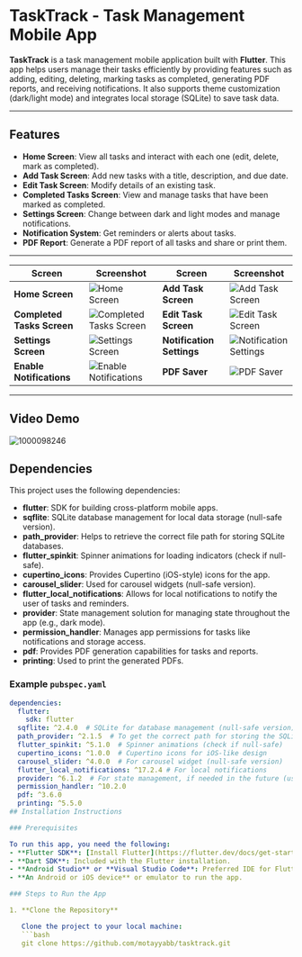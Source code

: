 # TaskTrack - Task Management Mobile App

**TaskTrack** is a task management mobile application built with **Flutter**. This app helps users manage their tasks efficiently by providing features such as adding, editing, deleting, marking tasks as completed, generating PDF reports, and receiving notifications. It also supports theme customization (dark/light mode) and integrates local storage (SQLite) to save task data.

---

## Features

- **Home Screen**: View all tasks and interact with each one (edit, delete, mark as completed).
- **Add Task Screen**: Add new tasks with a title, description, and due date.
- **Edit Task Screen**: Modify details of an existing task.
- **Completed Tasks Screen**: View and manage tasks that have been marked as completed.
- **Settings Screen**: Change between dark and light modes and manage notifications.
- **Notification System**: Get reminders or alerts about tasks.
- **PDF Report**: Generate a PDF report of all tasks and share or print them.

---

| **Screen**               | **Screenshot**                             | **Screen**               | **Screenshot**                             |
|--------------------------|--------------------------------------------|--------------------------|--------------------------------------------|
| **Home Screen**           | ![Home Screen](https://github.com/user-attachments/assets/e4de2584-ee36-433f-b90b-fed06637ad3a) | **Add Task Screen**       | ![Add Task Screen](https://github.com/user-attachments/assets/e3aff5e3-82d6-4672-b05b-5d4cc08627d4) |
| **Completed Tasks Screen**| ![Completed Tasks Screen](https://github.com/user-attachments/assets/56b5edc8-dbb8-4220-86f3-39a9ba6b9cca) | **Edit Task Screen**      | ![Edit Task Screen](https://github.com/user-attachments/assets/c012d2de-86be-4b2c-ad5d-903860210bcd) |
| **Settings Screen**       | ![Settings Screen](https://github.com/user-attachments/assets/b4f059e8-1841-49fb-b9d8-d54f8d994d7d) | **Notification Settings** | ![Notification Settings](https://github.com/user-attachments/assets/98235a5f-1d28-41b4-99e8-71221e7023be) |
| **Enable Notifications**  | ![Enable Notifications](https://github.com/user-attachments/assets/e349f39a-d70c-4c6b-9894-2202b0a2bd2b) | **PDF Saver**            | ![PDF Saver](https://github.com/user-attachments/assets/0de54f23-fb9a-41d3-bae0-d5fcfababf3f) |





---
## Video Demo
![1000098246](https://github.com/user-attachments/assets/10f2fe03-2309-40b6-a9e8-4f4378779917)

## Dependencies

This project uses the following dependencies:

- **flutter**: SDK for building cross-platform mobile apps.
- **sqflite**: SQLite database management for local data storage (null-safe version).
- **path_provider**: Helps to retrieve the correct file path for storing SQLite databases.
- **flutter_spinkit**: Spinner animations for loading indicators (check if null-safe).
- **cupertino_icons**: Provides Cupertino (iOS-style) icons for the app.
- **carousel_slider**: Used for carousel widgets (null-safe version).
- **flutter_local_notifications**: Allows for local notifications to notify the user of tasks and reminders.
- **provider**: State management solution for managing state throughout the app (e.g., dark mode).
- **permission_handler**: Manages app permissions for tasks like notifications and storage access.
- **pdf**: Provides PDF generation capabilities for tasks and reports.
- **printing**: Used to print the generated PDFs.

### Example `pubspec.yaml`

```yaml
dependencies:
  flutter:
    sdk: flutter
  sqflite: ^2.4.0  # SQLite for database management (null-safe version)
  path_provider: ^2.1.5  # To get the correct path for storing the SQLite file
  flutter_spinkit: ^5.1.0  # Spinner animations (check if null-safe)
  cupertino_icons: ^1.0.0  # Cupertino icons for iOS-like design
  carousel_slider: ^4.0.0  # For carousel widget (null-safe version)
  flutter_local_notifications: ^17.2.4 # For local notifications
  provider: ^6.1.2  # For state management, if needed in the future (useful for managing dark mode state)
  permission_handler: ^10.2.0
  pdf: ^3.6.0
  printing: ^5.5.0
## Installation Instructions

### Prerequisites

To run this app, you need the following:
- **Flutter SDK**: [Install Flutter](https://flutter.dev/docs/get-started/install)
- **Dart SDK**: Included with the Flutter installation.
- **Android Studio** or **Visual Studio Code**: Preferred IDE for Flutter development.
- **An Android or iOS device** or emulator to run the app.

### Steps to Run the App

1. **Clone the Repository**

   Clone the project to your local machine:
   ```bash
   git clone https://github.com/motayyabb/tasktrack.git
